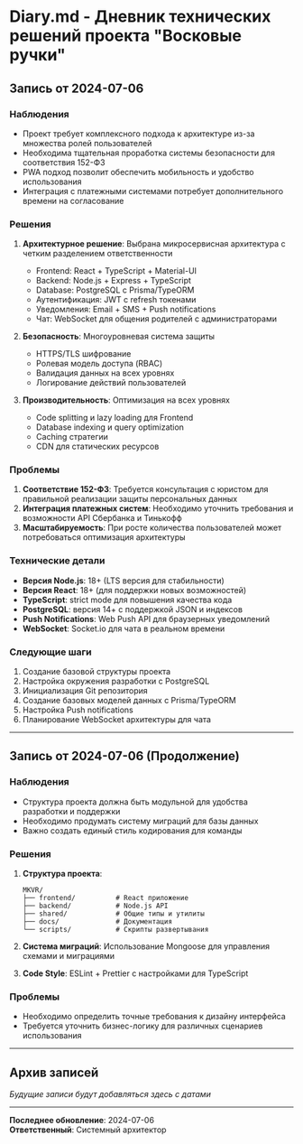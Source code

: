 # Diary.md - Дневник технических решений проекта "Восковые ручки"

## Запись от 2024-07-06

### Наблюдения
- Проект требует комплексного подхода к архитектуре из-за множества ролей пользователей
- Необходима тщательная проработка системы безопасности для соответствия 152-ФЗ
- PWA подход позволит обеспечить мобильность и удобство использования
- Интеграция с платежными системами потребует дополнительного времени на согласование

### Решения
1. **Архитектурное решение**: Выбрана микросервисная архитектура с четким разделением ответственности
   - Frontend: React + TypeScript + Material-UI
   - Backend: Node.js + Express + TypeScript
   - Database: PostgreSQL с Prisma/TypeORM
   - Аутентификация: JWT с refresh токенами
   - Уведомления: Email + SMS + Push notifications
   - Чат: WebSocket для общения родителей с администраторами

2. **Безопасность**: Многоуровневая система защиты
   - HTTPS/TLS шифрование
   - Ролевая модель доступа (RBAC)
   - Валидация данных на всех уровнях
   - Логирование действий пользователей

3. **Производительность**: Оптимизация на всех уровнях
   - Code splitting и lazy loading для Frontend
   - Database indexing и query optimization
   - Caching стратегии
   - CDN для статических ресурсов

### Проблемы
1. **Соответствие 152-ФЗ**: Требуется консультация с юристом для правильной реализации защиты персональных данных
2. **Интеграция платежных систем**: Необходимо уточнить требования и возможности API Сбербанка и Тинькофф
3. **Масштабируемость**: При росте количества пользователей может потребоваться оптимизация архитектуры

### Технические детали
- **Версия Node.js**: 18+ (LTS версия для стабильности)
- **Версия React**: 18+ (для поддержки новых возможностей)
- **TypeScript**: strict mode для повышения качества кода
- **PostgreSQL**: версия 14+ с поддержкой JSON и индексов
- **Push Notifications**: Web Push API для браузерных уведомлений
- **WebSocket**: Socket.io для чата в реальном времени

### Следующие шаги
1. Создание базовой структуры проекта
2. Настройка окружения разработки с PostgreSQL
3. Инициализация Git репозитория
4. Создание базовых моделей данных с Prisma/TypeORM
5. Настройка Push notifications
6. Планирование WebSocket архитектуры для чата

---

## Запись от 2024-07-06 (Продолжение)

### Наблюдения
- Структура проекта должна быть модульной для удобства разработки и поддержки
- Необходимо продумать систему миграций для базы данных
- Важно создать единый стиль кодирования для команды

### Решения
1. **Структура проекта**:
   ```
   MKVR/
   ├── frontend/          # React приложение
   ├── backend/           # Node.js API
   ├── shared/            # Общие типы и утилиты
   ├── docs/              # Документация
   └── scripts/           # Скрипты развертывания
   ```

2. **Система миграций**: Использование Mongoose для управления схемами и миграциями

3. **Code Style**: ESLint + Prettier с настройками для TypeScript

### Проблемы
- Необходимо определить точные требования к дизайну интерфейса
- Требуется уточнить бизнес-логику для различных сценариев использования

---

## Архив записей

*Будущие записи будут добавляться здесь с датами*

---

**Последнее обновление**: 2024-07-06  
**Ответственный**: Системный архитектор 